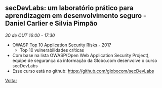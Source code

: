 
## secDevLabs: um laboratório prático para aprendizagem em desenvolvimento seguro - Daniel Carlier e Silvia Pimpão
_30 de OUT 16:00 - 17:30_

* [OWASP Top 10 Application Security Risks - 2017](https://www.owasp.org/index.php/Top_10-2017_Top_10)
    * Top 10 vulnerabilidades críticas
* Com base na lista OWASP(Open Web Application Security Project), equipe de segurança da informação da Globo.com desenvolve o curso secDevLabs
* Esse curso está no github: https://github.com/globocom/secDevLabs

[Voltar](/webbr2019)